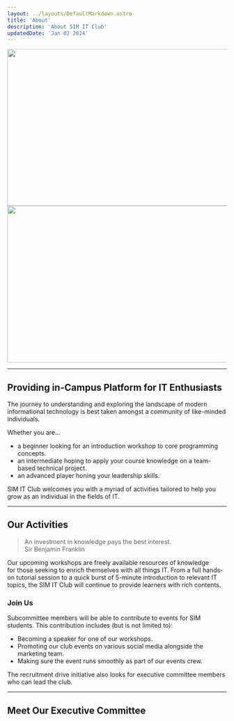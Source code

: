 ```yaml
---
layout: ../layouts/DefaultMarkdown.astro
title: 'About'
description: 'About SIM IT Club'
updatedDate: 'Jan 02 2024'
---
```


<div class="center">
<img width="720" height="360" src="/placeholder-light.png" class='light-only' alt="" />
<img width="720" height="360" src="/placeholder-dark.png" class='dark-only' alt="" />
</div>

---

## Providing in-Campus Platform for IT Enthusiasts

The journey to understanding and exploring the landscape of modern informational technology 
is best taken amongst a community of like-minded individuals.

Whether you are...

- a beginner looking for an introduction workshop to core programming concepts.
- an intermediate hoping to apply your course knowledge on a team-based technical project.
- an advanced player honing your leadership skills.

SIM IT Club welcomes you with a myriad of activities tailored to help you grow as an individual in the fields of IT.

---

## Our Activities

> An investment in knowledge pays the best interest.  
> Sir Benjamin Franklin

Our upcoming workshops are freely available resources of knowledge  
for those seeking to enrich themselves with all things IT. 
From a full hands-on tutorial session to a quick burst of 5-minute introduction to relevant IT topics, 
the SIM IT Club will continue to provide learners with rich contents.

### Join Us

Subcommittee members 
will be able to contribute to events for SIM students. 
This contribution includes (but is not limited to):

- Becoming a speaker for one of our workshops.
- Promoting our club events on various social media alongside the marketing team.
- Making sure the event runs smoothly as part of our events crew.

The recruitment drive initiative also looks for executive committee members who can lead the club.

---

## Meet Our Executive Committee
